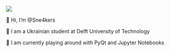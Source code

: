 

<!---
Sne4kers/Sne4kers is a ✨ special ✨ repository because its `README.md` (this file) appears on your GitHub profile.
You can click the Preview link to take a look at your changes.
--->
![](http://github-profile-summary-cards.vercel.app/api/cards/profile-details?username=Sne4kers&theme=monokai)


👋 Hi, I’m @Sne4kers

🌱 I am a Ukrainian student at Delft University of Technology

🐍 I am currently playing around with PyQt and Jupyter Notebooks
